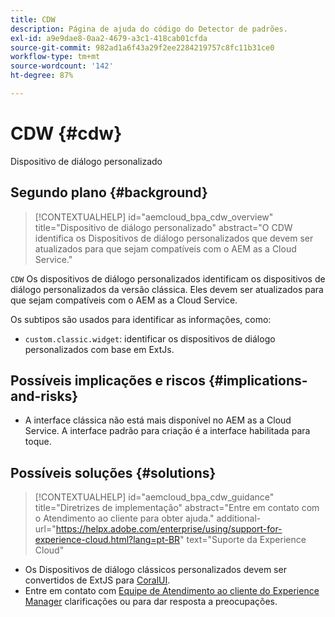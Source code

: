 ```yaml
---
title: CDW
description: Página de ajuda do código do Detector de padrões.
exl-id: a9e9dae8-0aa2-4679-a3c1-418cab01cfda
source-git-commit: 982ad1a6f43a29f2ee2284219757c8fc11b31ce0
workflow-type: tm+mt
source-wordcount: '142'
ht-degree: 87%

---
```


# CDW {#cdw}

Dispositivo de diálogo personalizado

## Segundo plano {#background}

>[!CONTEXTUALHELP]
>id="aemcloud_bpa_cdw_overview"
>title="Dispositivo de diálogo personalizado"
>abstract="O CDW identifica os Dispositivos de diálogo personalizados que devem ser atualizados para que sejam compatíveis com o AEM as a Cloud Service."

`CDW` Os dispositivos de diálogo personalizados identificam os dispositivos de diálogo personalizados da versão clássica. Eles devem ser atualizados para que sejam compatíveis com o AEM as a Cloud Service.

Os subtipos são usados para identificar as informações, como:

* `custom.classic.widget`: identificar os dispositivos de diálogo personalizados com base em ExtJs.

## Possíveis implicações e riscos {#implications-and-risks}

* A interface clássica não está mais disponível no AEM as a Cloud Service. A interface padrão para criação é a interface habilitada para toque.

## Possíveis soluções {#solutions}

>[!CONTEXTUALHELP]
>id="aemcloud_bpa_cdw_guidance"
>title="Diretrizes de implementação"
>abstract="Entre em contato com o Atendimento ao cliente para obter ajuda."
>additional-url="https://helpx.adobe.com/enterprise/using/support-for-experience-cloud.html?lang=pt-BR" text="Suporte da Experience Cloud"

* Os Dispositivos de diálogo clássicos personalizados devem ser convertidos de ExtJS para [CoralUI](https://developer.adobe.com/experience-manager/reference-materials/6-5/coral-ui/coralui3/getting-started.html).
* Entre em contato com [Equipe de Atendimento ao cliente do Experience Manager](https://helpx.adobe.com/br/enterprise/using/support-for-experience-cloud.html) clarificações ou para dar resposta a preocupações.
